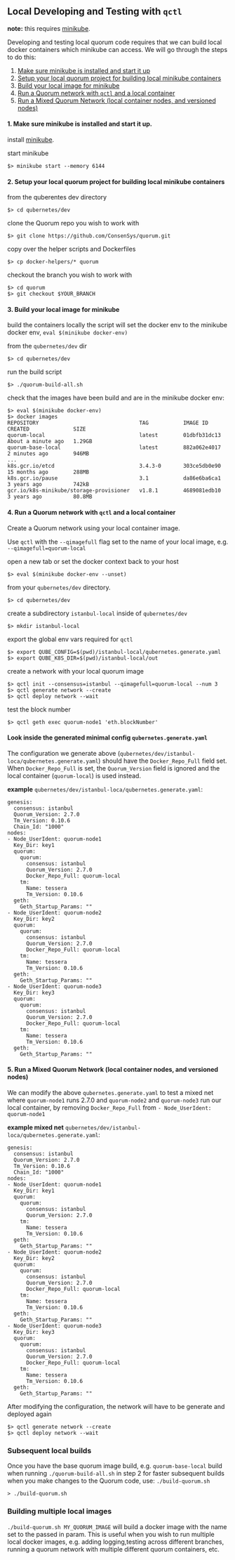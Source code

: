 ## Local Developing and Testing with `qctl` 

**note:** this requires [minikube](https://minikube.sigs.k8s.io/docs/start/).

Developing and testing local quorum code requires that we can build local docker containers which minikube can access.
We will go through the steps to do this:

1. [Make sure minikube is installed and start it up](#step1)
1. [Setup your local quorum project for building local minikube containers](#step2)
2. [Build your local image for minikube](#step3)
3. [Run a Quorum network with `qctl` and a local container](#step4)
4. [Run a Mixed Quorum Network (local container nodes, and versioned nodes)](#step5)

#### <a name="step1"></a> 1. Make sure minikube is installed and start it up.
install [minikube](https://minikube.sigs.k8s.io/docs/start/).  

start minikube
```
$> minikube start --memory 6144 
```

#### <a name="step2"></a> 2. Setup your local quorum project for building local minikube containers

from the quberentes dev directory
```
$> cd qubernetes/dev
```
clone the Quorum repo you wish to work with
```
$> git clone https://github.com/ConsenSys/quorum.git
```
copy over the helper scripts and Dockerfiles
```
$> cp docker-helpers/* quorum
```
checkout the branch you wish to work with
```
$> cd quorum
$> git checkout $YOUR_BRANCH
```

#### <a name="step3"></a> 3. Build your local image for minikube

build the containers locally the script will set the docker env to the minikube docker env, `eval $(minikube docker-env)`

from the `qubernetes/dev` dir 
```
$> cd qubernetes/dev
```

run the build script
```
$> ./quorum-build-all.sh
```

check that the images have been build and are in the minikube docker env:
```
$> eval $(minikube docker-env)
$> docker images
REPOSITORY                                TAG           IMAGE ID       CREATED              SIZE
quorum-local                              latest        01dbfb31dc13   About a minute ago   1.29GB
quorum-base-local                         latest        882a062e4017   2 minutes ago        946MB
...
k8s.gcr.io/etcd                           3.4.3-0       303ce5db0e90   15 months ago        288MB
k8s.gcr.io/pause                          3.1           da86e6ba6ca1   3 years ago          742kB
gcr.io/k8s-minikube/storage-provisioner   v1.8.1        4689081edb10   3 years ago          80.8MB
```

#### <a name="step4"></a> 4. Run a Quorum network with `qctl` and a local container 

Create a Quorum network using your local container image. 

Use `qctl` with the `--qimagefull` flag set to the name of your local image, e.g. `--qimagefull=quorum-local`

open a new tab or set the docker context back to your host
```
$> eval $(minikube docker-env --unset)
```

from your `qubernetes/dev` directory.
```
$> cd qubernetes/dev
```

create a subdirectory `istanbul-local` inside of `qubernetes/dev`
```
$> mkdir istanbul-local 
```

export the global env vars required for `qctl`
```
$> export QUBE_CONFIG=$(pwd)/istanbul-local/qubernetes.generate.yaml
$> export QUBE_K8S_DIR=$(pwd)/istanbul-local/out
```

create a network with your local quorum image
```
$> qctl init --consensus=istanbul --qimagefull=quorum-local --num 3
$> qctl generate network --create
$> qctl deploy network --wait 
```

test the block number
```
$> qctl geth exec quorum-node1 'eth.blockNumber'
```

#### Look inside the generated minimal config `qubernetes.generate.yaml`
The configuration we generate above (`qubernetes/dev/istanbul-loca/qubernetes.generate.yaml`) should have the 
`Docker_Repo_Full` field set. 
When `Docker_Repo_Full` is set, the `Quorum_Version` field is ignored and the local container (`quorum-local`) is used instead.

**example** `qubernetes/dev/istanbul-loca/qubernetes.generate.yaml`:
```
genesis:
  consensus: istanbul
  Quorum_Version: 2.7.0
  Tm_Version: 0.10.6
  Chain_Id: "1000"
nodes:
- Node_UserIdent: quorum-node1
  Key_Dir: key1
  quorum:
    quorum:
      consensus: istanbul
      Quorum_Version: 2.7.0
      Docker_Repo_Full: quorum-local
    tm:
      Name: tessera
      Tm_Version: 0.10.6
  geth:
    Geth_Startup_Params: ""
- Node_UserIdent: quorum-node2
  Key_Dir: key2
  quorum:
    quorum:
      consensus: istanbul
      Quorum_Version: 2.7.0
      Docker_Repo_Full: quorum-local
    tm:
      Name: tessera
      Tm_Version: 0.10.6
  geth:
    Geth_Startup_Params: ""
- Node_UserIdent: quorum-node3
  Key_Dir: key3
  quorum:
    quorum:
      consensus: istanbul
      Quorum_Version: 2.7.0
      Docker_Repo_Full: quorum-local
    tm:
      Name: tessera
      Tm_Version: 0.10.6
  geth:
    Geth_Startup_Params: ""
```

#### <a name="step5"></a> 5. Run a Mixed Quorum Network (local container nodes, and versioned nodes)

We can modify the above `qubernetes.generate.yaml` to test a mixed net where `quorum-node1` runs 2.7.0 and 
`quorum-node2` and `quorum-node3` run our local container, by removing `Docker_Repo_Full` from `- Node_UserIdent: quorum-node1`

**example mixed net** `qubernetes/dev/istanbul-loca/qubernetes.generate.yaml`:
```
genesis:
  consensus: istanbul
  Quorum_Version: 2.7.0
  Tm_Version: 0.10.6
  Chain_Id: "1000"
nodes:
- Node_UserIdent: quorum-node1
  Key_Dir: key1
  quorum:
    quorum:
      consensus: istanbul
      Quorum_Version: 2.7.0
    tm:
      Name: tessera
      Tm_Version: 0.10.6
  geth:
    Geth_Startup_Params: ""
- Node_UserIdent: quorum-node2
  Key_Dir: key2
  quorum:
    quorum:
      consensus: istanbul
      Quorum_Version: 2.7.0
      Docker_Repo_Full: quorum-local
    tm:
      Name: tessera
      Tm_Version: 0.10.6
  geth:
    Geth_Startup_Params: ""
- Node_UserIdent: quorum-node3
  Key_Dir: key3
  quorum:
    quorum:
      consensus: istanbul
      Quorum_Version: 2.7.0
      Docker_Repo_Full: quorum-local
    tm:
      Name: tessera
      Tm_Version: 0.10.6
  geth:
    Geth_Startup_Params: ""
```

After modifying the configuration, the network will have to be generate and deployed again
```
$> qctl generate network --create
$> qctl deploy network --wait
```


### Subsequent local builds
Once you have the base quorum image build, e.g. `quorum-base-local` build when running `./quorum-build-all.sh` in step 2 
for faster subsequent builds when you make changes to the Quorum code, use: `./build-quorum.sh`
```
> ./build-quorum.sh
```

### Building multiple local images
`./build-quorum.sh MY_QUORUM_IMAGE` will build a docker image with the name set to the passed in param.
This is useful when you wish to run multiple local docker images, e.g. adding logging,testing across different branches, 
running a quorum network with multiple different quorum containers, etc. 